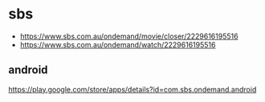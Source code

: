 # sbs

- https://www.sbs.com.au/ondemand/movie/closer/2229616195516
- https://www.sbs.com.au/ondemand/watch/2229616195516

## android

https://play.google.com/store/apps/details?id=com.sbs.ondemand.android
